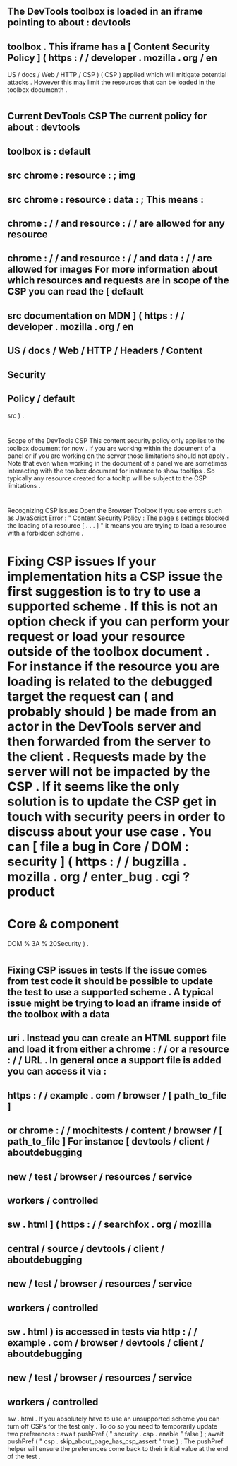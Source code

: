 The
DevTools
toolbox
is
loaded
in
an
iframe
pointing
to
about
:
devtools
-
toolbox
.
This
iframe
has
a
[
Content
Security
Policy
]
(
https
:
/
/
developer
.
mozilla
.
org
/
en
-
US
/
docs
/
Web
/
HTTP
/
CSP
)
(
CSP
)
applied
which
will
mitigate
potential
attacks
.
However
this
may
limit
the
resources
that
can
be
loaded
in
the
toolbox
documenth
.
#
Current
DevTools
CSP
The
current
policy
for
about
:
devtools
-
toolbox
is
:
default
-
src
chrome
:
resource
:
;
img
-
src
chrome
:
resource
:
data
:
;
This
means
:
-
chrome
:
/
/
and
resource
:
/
/
are
allowed
for
any
resource
-
chrome
:
/
/
and
resource
:
/
/
and
data
:
/
/
are
allowed
for
images
For
more
information
about
which
resources
and
requests
are
in
scope
of
the
CSP
you
can
read
the
[
default
-
src
documentation
on
MDN
]
(
https
:
/
/
developer
.
mozilla
.
org
/
en
-
US
/
docs
/
Web
/
HTTP
/
Headers
/
Content
-
Security
-
Policy
/
default
-
src
)
.
#
Scope
of
the
DevTools
CSP
This
content
security
policy
only
applies
to
the
toolbox
document
for
now
.
If
you
are
working
within
the
document
of
a
panel
or
if
you
are
working
on
the
server
those
limitations
should
not
apply
.
Note
that
even
when
working
in
the
document
of
a
panel
we
are
sometimes
interacting
with
the
toolbox
document
for
instance
to
show
tooltips
.
So
typically
any
resource
created
for
a
tooltip
will
be
subject
to
the
CSP
limitations
.
#
Recognizing
CSP
issues
Open
the
Browser
Toolbox
if
you
see
errors
such
as
JavaScript
Error
:
"
Content
Security
Policy
:
The
page
s
settings
blocked
the
loading
of
a
resource
[
.
.
.
]
"
it
means
you
are
trying
to
load
a
resource
with
a
forbidden
scheme
.
#
Fixing
CSP
issues
If
your
implementation
hits
a
CSP
issue
the
first
suggestion
is
to
try
to
use
a
supported
scheme
.
If
this
is
not
an
option
check
if
you
can
perform
your
request
or
load
your
resource
outside
of
the
toolbox
document
.
For
instance
if
the
resource
you
are
loading
is
related
to
the
debugged
target
the
request
can
(
and
probably
should
)
be
made
from
an
actor
in
the
DevTools
server
and
then
forwarded
from
the
server
to
the
client
.
Requests
made
by
the
server
will
not
be
impacted
by
the
CSP
.
If
it
seems
like
the
only
solution
is
to
update
the
CSP
get
in
touch
with
security
peers
in
order
to
discuss
about
your
use
case
.
You
can
[
file
a
bug
in
Core
/
DOM
:
security
]
(
https
:
/
/
bugzilla
.
mozilla
.
org
/
enter_bug
.
cgi
?
product
=
Core
&
component
=
DOM
%
3A
%
20Security
)
.
#
Fixing
CSP
issues
in
tests
If
the
issue
comes
from
test
code
it
should
be
possible
to
update
the
test
to
use
a
supported
scheme
.
A
typical
issue
might
be
trying
to
load
an
iframe
inside
of
the
toolbox
with
a
data
-
uri
.
Instead
you
can
create
an
HTML
support
file
and
load
it
from
either
a
chrome
:
/
/
or
a
resource
:
/
/
URL
.
In
general
once
a
support
file
is
added
you
can
access
it
via
:
-
https
:
/
/
example
.
com
/
browser
/
[
path_to_file
]
-
or
chrome
:
/
/
mochitests
/
content
/
browser
/
[
path_to_file
]
For
instance
[
devtools
/
client
/
aboutdebugging
-
new
/
test
/
browser
/
resources
/
service
-
workers
/
controlled
-
sw
.
html
]
(
https
:
/
/
searchfox
.
org
/
mozilla
-
central
/
source
/
devtools
/
client
/
aboutdebugging
-
new
/
test
/
browser
/
resources
/
service
-
workers
/
controlled
-
sw
.
html
)
is
accessed
in
tests
via
http
:
/
/
example
.
com
/
browser
/
devtools
/
client
/
aboutdebugging
-
new
/
test
/
browser
/
resources
/
service
-
workers
/
controlled
-
sw
.
html
.
If
you
absolutely
have
to
use
an
unsupported
scheme
you
can
turn
off
CSPs
for
the
test
only
.
To
do
so
you
need
to
temporarily
update
two
preferences
:
await
pushPref
(
"
security
.
csp
.
enable
"
false
)
;
await
pushPref
(
"
csp
.
skip_about_page_has_csp_assert
"
true
)
;
The
pushPref
helper
will
ensure
the
preferences
come
back
to
their
initial
value
at
the
end
of
the
test
.
